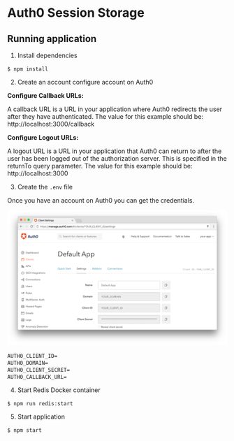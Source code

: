 # Auth0 Session Storage

## Running application

1. Install dependencies

```
$ npm install
```

2. Create an account configure account on Auth0

**Configure Callback URLs:**

A callback URL is a URL in your application where Auth0 redirects the user after they have authenticated.
The value for this example should be: http://localhost:3000/callback

**Configure Logout URLs:**

A logout URL is a URL in your application that Auth0 can return to after the user has been logged out of the authorization server. This is specified in the returnTo query parameter.
The value for this example should be: http://localhost:3000

3. Create the `.env` file

Once you have an account on Auth0 you can get the credentials.

![Auth0 settings](public/img/auth0-settings.png)

```
AUTH0_CLIENT_ID=
AUTH0_DOMAIN=
AUTH0_CLIENT_SECRET=
AUTH0_CALLBACK_URL=
```

4. Start Redis Docker container

```
$ npm run redis:start
```

5. Start application

```
$ npm start
```
